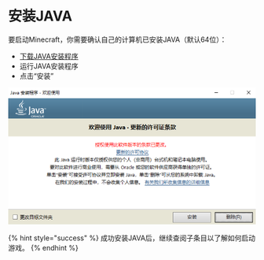 # 安装JAVA



要启动Minecraft，你需要确认自己的计算机已安装JAVA（默认64位）：

* [下载JAVA安装程序](https://javadl.oracle.com/webapps/download/AutoDL?BundleId=242990_a4634525489241b9a9e1aa73d9e118e6)
* 运行JAVA安装程序
* 点击“安装”

![](../.gitbook/assets/java_setup.png)

{% hint style="success" %}
成功安装JAVA后，继续查阅子条目以了解如何启动游戏。
{% endhint %}

